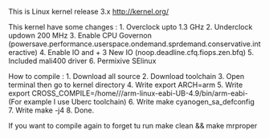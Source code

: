 This is Linux kernel release 3.x <http://kernel.org/>

This kernel have some changes :
	1. Overclock upto 1.3 GHz
	2. Underclock updown 200 MHz
	3. Enable CPU Governon (powersave.performance.userspace.ondemand.sprdemand.conservative.interactive)
	4. Enable IO and + 3 New IO (noop.deadline.cfq.fiops.zen.bfq)
	5. Included mali400 driver
	6. Permixive SElinux

How to compile :
	1. Download all source
	2. Download toolchain
	3. Open terminal then go to kernel directory
	4. Write export ARCH=arm
	5. Write export CROSS_COMPILE=/home/<youre user>/<toolchaindirectory>/arm-linux-eabi-UB-4.9/bin/arm-eabi-  (For example I use Uberc toolchain)
	6. Write make cyanogen_sa_defconfig
	7. Write make -j4
	8. Done.

If you want to compile again to forget tu run make clean && make mrproper


